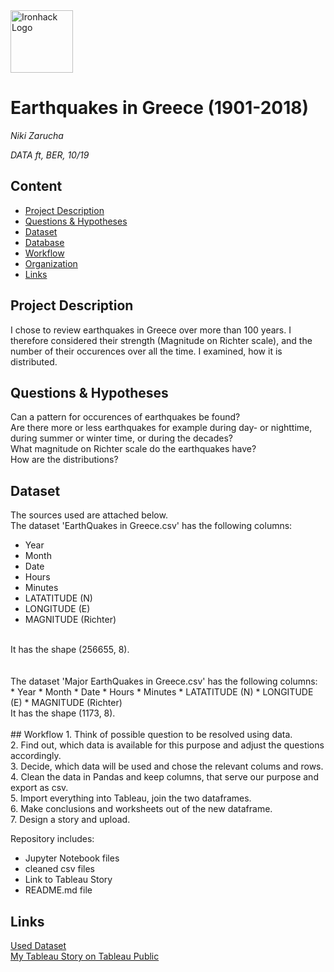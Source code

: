 <img src="https://bit.ly/2VnXWr2" alt="Ironhack Logo" width="100"/>

# Earthquakes in Greece (1901-2018) 
*Niki Zarucha*

*DATA ft, BER, 10/19*

## Content
- [Project Description](#project-description)
- [Questions & Hypotheses](#questions-hypotheses)
- [Dataset](#dataset)
- [Database](#database)
- [Workflow](#workflow)
- [Organization](#organization)
- [Links](#links)

## Project Description
I chose to review earthquakes in Greece over more than 100 years. I therefore considered their strength (Magnitude on Richter scale), and the number of their occurences over all the time. I examined, how it is distributed.

## Questions & Hypotheses
Can a pattern for occurences of earthquakes be found? <br/>
Are there more or less earthquakes for example during day- or nighttime, during summer or winter time, or during the decades? <br/>
What magnitude on Richter scale do the earthquakes have? <br/>
How are the distributions?

## Dataset
The sources used are attached below.<br/> 
The dataset 'EarthQuakes in Greece.csv' has the following columns: <br/>   
* Year
* Month
* Date
* Hours
* Minutes
* LATATITUDE (N)
* LONGITUDE (E)
* MAGNITUDE (Richter)
<br/>
It has the shape (256655, 8).<br/>
<br/>
<br/>
The dataset 'Major EarthQuakes in Greece.csv' has the following columns: <br/>   
* Year
* Month
* Date
* Hours
* Minutes
* LATATITUDE (N)
* LONGITUDE (E)
* MAGNITUDE (Richter)
<br/>
It has the shape (1173, 8).<br/>
<br/>
## Workflow
1. Think of possible question to be resolved using data. <br/>
2. Find out, which data is available for this purpose and adjust the questions accordingly.<br/>
3. Decide, which data will be used and chose the relevant colums and rows.<br/>
4. Clean the data in Pandas and keep columns, that serve our purpose and export as csv.<br/>
5. Import everything into Tableau, join the two dataframes.<br/>
6. Make conclusions and worksheets out of the new dataframe.<br/>
7. Design a story and upload.<br/>
 
Repository includes:
* Jupyter Notebook files
* cleaned csv files
* Link to Tableau Story
* README.md file

## Links
[Used Dataset](https://www.kaggle.com/astefopoulos/earthquakes-in-greece-19012018) <br/>
[My Tableau Story on Tableau Public](https://public.tableau.com/profile/niki4919#!/vizhome/EARTHQUAKES_15734291584760/EARTHQUAKES
) <br/>

